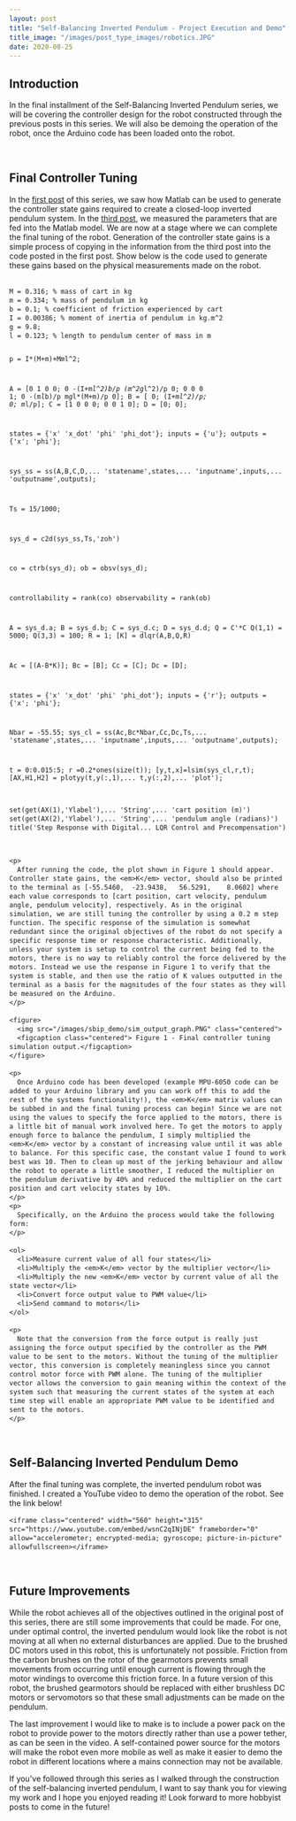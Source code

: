 ```yaml
---
layout: post
title: "Self-Balancing Inverted Pendulum - Project Execution and Demo"
title_image: "/images/post_type_images/robotics.JPG"
date: 2020-08-25
---
```

<section>
  <h2> Introduction </h2>
    <p>
      In the final installment of the Self-Balancing Inverted Pendulum series, we will be covering the controller design for the robot constructed through the previous posts in this series. We will also be demoing the operation of the robot, once the Arduino code has been loaded onto the robot.
    </p>
</section>

<span><br></span>

<section>
  <h2> Final Controller Tuning </h2>
    <p>
      In the <a href="https://malcolmhodgins.github.io/projects/2020/08/04/SBIP-Modelling">first post</a> of this series, we saw how Matlab can be used to generate the controller state gains required to create a closed-loop inverted pendulum system. In the <a href="https://malcolmhodgins.github.io/projects/2020/08/17/SBIP-Mechanical">third post</a>, we measured the parameters that are fed into the Matlab model. We are now at a stage where we can complete the final tuning of the robot. Generation of the controller state gains is a simple process of copying in the information from the third post into the code posted in the first post. Show below is the code used to generate these gains based on the physical measurements made on the robot.
    </p>
<pre>
<code class="codebox">
M = 0.316; % mass of cart in kg
m = 0.334; % mass of pendulum in kg
b = 0.1; % coefficient of friction experienced by cart
I = 0.00386; % moment of inertia of pendulum in kg.m^2
g = 9.8;
l = 0.123; % length to pendulum center of mass in m

p = I*(M+m)+M*m*l^2;

A = [0      1              0           0;
     0 -(I+m*l^2)*b/p  (m^2*g*l^2)/p   0;
     0      0              0           1;
     0 -(m*l*b)/p       m*g*l*(M+m)/p  0];
B = [     0;
     (I+m*l^2)/p;
          0;
        m*l/p];
C = [1 0 0 0;
     0 0 1 0];
D = [0;
     0];

states = {'x' 'x_dot' 'phi' 'phi_dot'};
inputs = {'u'};
outputs = {'x'; 'phi'};

sys_ss = ss(A,B,C,D,...
            'statename',states,...
            'inputname',inputs,...
            'outputname',outputs);

Ts = 15/1000;

sys_d = c2d(sys_ss,Ts,'zoh')

co = ctrb(sys_d);
ob = obsv(sys_d);

controllability = rank(co)
observability = rank(ob)

A = sys_d.a;
B = sys_d.b;
C = sys_d.c;
D = sys_d.d;
Q = C'*C
Q(1,1) = 5000;
Q(3,3) = 100;
R = 1;
[K] = dlqr(A,B,Q,R)

Ac = [(A-B*K)];
Bc = [B];
Cc = [C];
Dc = [D];

states = {'x' 'x_dot' 'phi' 'phi_dot'};
inputs = {'r'};
outputs = {'x'; 'phi'};

Nbar = -55.55;
sys_cl = ss(Ac,Bc*Nbar,Cc,Dc,Ts,...
            'statename',states,...
            'inputname',inputs,...
            'outputname',outputs);

t = 0:0.015:5;
r =0.2*ones(size(t));
[y,t,x]=lsim(sys_cl,r,t);
[AX,H1,H2] = plotyy(t,y(:,1),...
                    t,y(:,2),...
                    'plot');

set(get(AX(1),'Ylabel'),...
    'String',...
    'cart position (m)')
set(get(AX(2),'Ylabel'),...
    'String',...
    'pendulum angle (radians)')
title('Step Response with Digital...
    LQR Control and Precompensation')
</code>
</pre>

    <p>
      After running the code, the plot shown in Figure 1 should appear. Controller state gains, the <em>K</em> vector, should also be printed to the terminal as [-55.5460,  -23.9438,   56.5291,    8.0602] where each value corresponds to [cart position, cart velocity, pendulum angle, pendulum velocity], respectively. As in the original simulation, we are still tuning the controller by using a 0.2 m step function. The specific response of the simulation is somewhat redundant since the original objectives of the robot do not specify a specific response time or response characteristic. Additionally, unless your system is setup to control the current being fed to the motors, there is no way to reliably control the force delivered by the motors. Instead we use the response in Figure 1 to verify that the system is stable, and then use the ratio of K values outputted in the terminal as a basis for the magnitudes of the four states as they will be measured on the Arduino.
    </p>

    <figure>
      <img src="/images/sbip_demo/sim_output_graph.PNG" class="centered">
      <figcaption class="centered"> Figure 1 - Final controller tuning simulation output.</figcaption>
    </figure>

    <p>
      Once Arduino code has been developed (example MPU-6050 code can be added to your Arduino library and you can work off this to add the rest of the systems functionality!), the <em>K</em> matrix values can be subbed in and the final tuning process can begin! Since we are not using the values to specify the force applied to the motors, there is a little bit of manual work involved here. To get the motors to apply enough force to balance the pendulum, I simply multiplied the <em>K</em> vector by a constant of increasing value until it was able to balance. For this specific case, the constant value I found to work best was 10. Then to clean up most of the jerking behaviour and allow the robot to operate a little smoother, I reduced the multiplier on the pendulum derivative by 40% and reduced the multiplier on the cart position and cart velocity states by 10%.
    </p>
    <p>
      Specifically, on the Arduino the process would take the following form:
    </p>

    <ol>
      <li>Measure current value of all four states</li>
      <li>Multiply the <em>K</em> vector by the multiplier vector</li>
      <li>Multiply the new <em>K</em> vector by current value of all the state vector</li>
      <li>Convert force output value to PWM value</li>
      <li>Send command to motors</li>
    </ol>

    <p>
      Note that the conversion from the force output is really just assigning the force output specified by the controller as the PWM value to be sent to the motors. Without the tuning of the multiplier vector, this conversion is completely meaningless since you cannot control motor force with PWM alone. The tuning of the multiplier vector allows the conversion to gain meaning within the context of the system such that measuring the current states of the system at each time step will enable an appropriate PWM value to be identified and sent to the motors.
    </p>

</section>

<span><br></span>

<section>
  <h2> Self-Balancing Inverted Pendulum Demo </h2>
    <p>
      After the final tuning was complete, the inverted pendulum robot was finished. I created a YouTube video to demo the operation of the robot. See the link below!
    </p>

    <iframe class="centered" width="560" height="315" src="https://www.youtube.com/embed/wsnC2qINjDE" frameborder="0" allow="accelerometer; encrypted-media; gyroscope; picture-in-picture" allowfullscreen></iframe>
</section>

<span><br></span>

<section>
  <h2> Future Improvements </h2>
    <p>
      While the robot achieves all of the objectives outlined in the original post of this series, there are still some improvements that could be made. For one, under optimal control, the inverted pendulum would look like the robot is not moving at all when no external disturbances are applied. Due to the brushed DC motors used in this robot, this is unfortunately not possible. Friction from the carbon brushes on the rotor of the gearmotors prevents small movements from occurring until enough current is flowing through the motor windings to overcome this friction force. In a future version of this robot, the brushed gearmotors should be replaced with either brushless DC motors or servomotors so that these small adjustments can be made on the pendulum.
    </p>
    <p>
      The last improvement I would like to make is to include a power pack on the robot to provide power to the motors directly rather than use a power tether, as can be seen in the video. A self-contained power source for the motors will make the robot even more mobile as well as make it easier to demo the robot in different locations where a mains connection may not be available.
    </p>
    <p>
      If you've followed through this series as I walked through the construction of the self-balancing inverted pendulum, I want to say thank you for viewing my work and I hope you enjoyed reading it! Look forward to more hobbyist posts to come in the future!
    </p>
</section>
